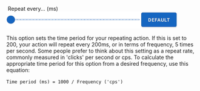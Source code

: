 &nbsp;Repeat every... (ms)<br /> 
![](../../images/ui-slider-default-light-450px.png)

This option sets the time period for your repeating action. If this is set to 200, your action will repeat every 200ms, or in terms of frequency, 5 times per second. Some people prefer to think about this setting as a repeat rate, commonly measured in 'clicks' per second or cps. To calculate the appropriate time period for this option from a desired frequency, use this equation:

```
Time period (ms) = 1000 / Frequency ('cps')
```